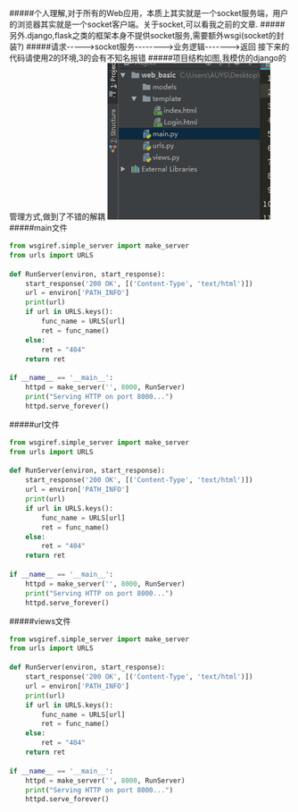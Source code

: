 #####个人理解,对于所有的Web应用，本质上其实就是一个socket服务端，用户的浏览器其实就是一个socket客户端。关于socket,可以看我之前的文章.
#####另外.django,flask之类的框架本身不提供socket服务,需要额外wsgi(socket的封装?)
#####请求----->socket服务-------->业务逻辑------->返回
接下来的代码请使用2的环境,3的会有不知名报错
#####项目结构如图,我模仿的django的管理方式,做到了不错的解耦
![](/assets/20171231130700.png)
#####main文件
```python
from wsgiref.simple_server import make_server
from urls import URLS

def RunServer(environ, start_response):
	start_response('200 OK', [('Content-Type', 'text/html')])
	url = environ['PATH_INFO']
	print(url)
	if url in URLS.keys():
		func_name = URLS[url]
		ret = func_name()
	else:
		ret = "404"
	return ret

if __name__ == '__main__':
	httpd = make_server('', 8000, RunServer)
	print("Serving HTTP on port 8000...")
	httpd.serve_forever()
```
#####url文件
```python
from wsgiref.simple_server import make_server
from urls import URLS

def RunServer(environ, start_response):
	start_response('200 OK', [('Content-Type', 'text/html')])
	url = environ['PATH_INFO']
	print(url)
	if url in URLS.keys():
		func_name = URLS[url]
		ret = func_name()
	else:
		ret = "404"
	return ret

if __name__ == '__main__':
	httpd = make_server('', 8000, RunServer)
	print("Serving HTTP on port 8000...")
	httpd.serve_forever()
```
#####views文件
```python
from wsgiref.simple_server import make_server
from urls import URLS

def RunServer(environ, start_response):
	start_response('200 OK', [('Content-Type', 'text/html')])
	url = environ['PATH_INFO']
	print(url)
	if url in URLS.keys():
		func_name = URLS[url]
		ret = func_name()
	else:
		ret = "404"
	return ret

if __name__ == '__main__':
	httpd = make_server('', 8000, RunServer)
	print("Serving HTTP on port 8000...")
	httpd.serve_forever()
```